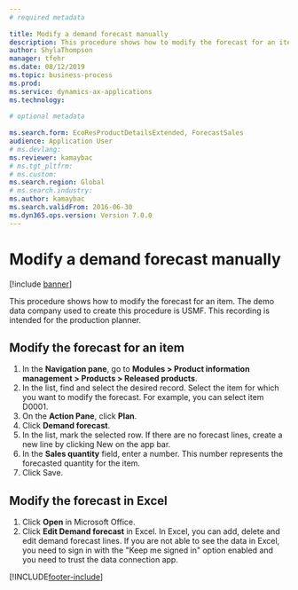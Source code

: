 ```yaml
--- 
# required metadata 
 
title: Modify a demand forecast manually
description: This procedure shows how to modify the forecast for an item. 
author: ShylaThompson
manager: tfehr 
ms.date: 08/12/2019
ms.topic: business-process 
ms.prod:  
ms.service: dynamics-ax-applications 
ms.technology:  
 
# optional metadata 
 
ms.search.form: EcoResProductDetailsExtended, ForecastSales   
audience: Application User 
# ms.devlang:  
ms.reviewer: kamaybac
# ms.tgt_pltfrm:  
# ms.custom:  
ms.search.region: Global
# ms.search.industry: 
ms.author: kamaybac
ms.search.validFrom: 2016-06-30 
ms.dyn365.ops.version: Version 7.0.0 
---
```

# Modify a demand forecast manually

[!include [banner](../../includes/banner.md)]

This procedure shows how to modify the forecast for an item. The demo data company used to create this procedure is USMF. This recording is intended for the production planner. 


## Modify the forecast for an item
1. In the **Navigation pane**, go to **Modules > Product information management > Products > Released products**.
2. In the list, find and select the desired record. Select the item for which you want to modify the forecast. For example, you can select item D0001.  
3. On the **Action Pane**, click **Plan**.
4. Click **Demand forecast**.
5. In the list, mark the selected row. If there are no forecast lines, create a new line by clicking New on the app bar.  
6. In the **Sales quantity** field, enter a number. This number represents the forecasted quantity for the item.  
7. Click Save.

## Modify the forecast in Excel
1. Click **Open** in Microsoft Office.
2. Click **Edit Demand forecast** in Excel. In Excel, you can add, delete and edit demand forecast lines. If you are not able to see the data in Excel, you need to sign in with the "Keep me signed in" option enabled and you need to trust the data connection app.  



[!INCLUDE[footer-include](../../../includes/footer-banner.md)]